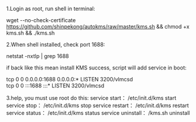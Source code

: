 1.Login as root, run shell in terminal:

wget --no-check-certificate https://github.com/shinpekong/autokms/raw/master/kms.sh && chmod +x kms.sh && ./kms.sh

2.When shell installed, check port 1688:

netstat -nxtlp | grep 1688

if back like this mean install KMS success, script will add service in boot:

tcp        0      0 0.0.0.0:1688                0.0.0.0:*                   LISTEN      3200/vlmcsd         
tcp        0      0 :::1688                     :::*                        LISTEN      3200/vlmcsd 

3.help, you must use root do this:
service start：
/etc/init.d/kms start
service stop：
/etc/init.d/kms stop
service restart：
/etc/init.d/kms restart
service status：
/etc/init.d/kms status
service uninstall：
/kms.sh uninstall 
